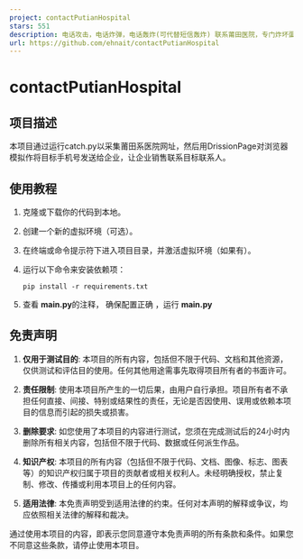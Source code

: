 ```yaml
---
project: contactPutianHospital
stars: 551
description: 电话攻击，电话炸弹，电话轰炸(可代替短信轰炸) 联系莆田医院，专门炸坏蛋，BOOM💥
url: https://github.com/ehnait/contactPutianHospital
---
```


contactPutianHospital
=====================

项目描述
----

本项目通过运行catch.py以采集莆田系医院网址，然后用DrissionPage对浏览器模拟作将目标手机号发送给企业，让企业销售联系目标联系人。

使用教程
----

1.  克隆或下载你的代码到本地。
2.  创建一个新的虚拟环境（可选）。
3.  在终端或命令提示符下进入项目目录，并激活虚拟环境（如果有）。
4.  运行以下命令来安装依赖项：
    
    ```
    pip install -r requirements.txt
    ```
    
5.  查看 **main.py**的注释， 确保配置正确 ，运行 **main.py**

免责声明
----

1.  **仅用于测试目的**: 本项目的所有内容，包括但不限于代码、文档和其他资源，仅供测试和评估目的使用。任何其他用途需事先取得项目所有者的书面许可。
    
2.  **责任限制**: 使用本项目所产生的一切后果，由用户自行承担。项目所有者不承担任何直接、间接、特别或结果性的责任，无论是否因使用、误用或依赖本项目的信息而引起的损失或损害。
    
3.  **删除要求**: 如您使用了本项目的内容进行测试，您须在完成测试后的24小时内删除所有相关内容，包括但不限于代码、数据或任何派生作品。
    
4.  **知识产权**: 本项目的所有内容（包括但不限于代码、文档、图像、标志、图表等）的知识产权归属于项目的贡献者或相关权利人。未经明确授权，禁止复制、修改、传播或利用本项目上的任何内容。
    
5.  **适用法律**: 本免责声明受到适用法律的约束。任何对本声明的解释或争议，均应依照相关法律的解释和裁决。
    

通过使用本项目的内容，即表示您同意遵守本免责声明的所有条款和条件。如果您不同意这些条款，请停止使用本项目。
